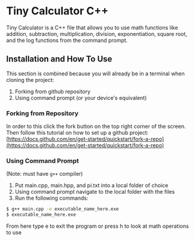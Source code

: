 # Tiny Calculator C++

Tiny Calculator is a C++ file that allows you to use math functions like addition, subtraction, multiplication, division, exponentiation, square root, and the log functions from the command prompt. 

## Installation and How To Use

This section is combined because you will already be in a terminal when cloning the project:
1. Forking from github repository
2. Using command prompt (or your device's equivalent)

### Forking from Repository

In order to this click the fork button on the top right corner of the screen. Then follow this tutorial on how to set up a github project:
[https://docs.github.com/en/get-started/quickstart/fork-a-repo](https://docs.github.com/en/get-started/quickstart/fork-a-repo)

### Using Command Prompt

(Note: must have `g++` compiler)

1. Put main.cpp, main.hpp, and pi.txt into a local folder of choice
2. Using command prompt navigate to the local folder with the files
3. Run the following commands:

```bash
$ g++ main.cpp -o executable_name_here.exe
$ executable_name_here.exe
```

From here type e to exit the program or press h to look at math operations to use
